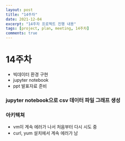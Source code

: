 ```yaml
---
layout: post
title: "14주차"
date: 2021-12-04
excerpt: "14주차 프로젝트 진행 내용"
tags: [project, plan, meeting, 14주차]
comments: true
---
```


# 14주차
* 빅데이터 환경 구현
* jupyter notebook
* ppt 발표자료 준비

### jupyter notebook으로 csv 데이터 파일 그래프 생성

<script src="https://gist.github.com/riri0602/677501a9d642fb5fc08a9b911ad1f956.js"></script>


### 아키텍쳐
* vm이 계속 에러가 나서 처음부터 다시 시도 중
* curl, yum 설치에서 계속 에러가 남
